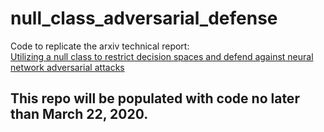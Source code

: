 # null_class_adversarial_defense
Code to replicate the arxiv technical report:  
[Utilizing a null class to restrict decision spaces and defend against neural network adversarial attacks](https://arxiv.org/)

## This repo will be populated with code no later than March 22, 2020.
